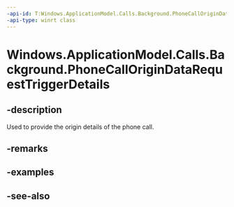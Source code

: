 ----api-id: T:Windows.ApplicationModel.Calls.Background.PhoneCallOriginDataRequestTriggerDetails
-api-type: winrt class
---<!-- Class syntax.public class PhoneCallOriginDataRequestTriggerDetails : Windows.ApplicationModel.Calls.Background.IPhoneCallOriginDataRequestTriggerDetails--># Windows.ApplicationModel.Calls.Background.PhoneCallOriginDataRequestTriggerDetails## -descriptionUsed to provide the origin details of the phone call.## -remarks## -examples## -see-also
